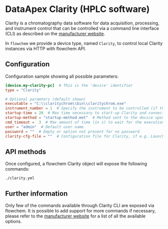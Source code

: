 # DataApex Clarity (HPLC software)

Clarity is a chromatography data software for data acquisition, processing, and instrument control that can be
controlled via a command line interface (CLI) as described on the [manufacturer website](https://www.dataapex.com/documentation/Content/Help/110-technical-specifications/110.020-command-line-parameters/110.020-command-line-parameters.htm?Highlight=command%20line).

In `flowchem` we provide a device type, named `Clarity`, to control local Clarity instances via HTTP with flowchem API.


## Configuration
Configuration sample showing all possible parameters:

```toml
[device.my-clarity-pc]  # This is the 'device' identifier
type = "Clarity"

# Optional paramters (default shown)
executable = "C:\\claritychrom\\bin\\claritychrom.exe"
instrument_number = 1  # Specify the instrument to be controlled (if the same Clarity instance has more than one)
startup-time = 20  # Max time necessary to start-up Clarity and connect all the instrument specified in the configuration
startup-method = "startup-method.met"  # Method sent to the device upon startup.
cmd_timeout =  3  # Max amount of time (in s) to wait for the execution of claritychrom.exe commands.
user = "admin"  # Default user name
password = ""  # Empty or option not present for no password
clarity-cfg-file = ""  # Configuration file for Clarity, if e.g. LaunchManager is used to save different configutations
```

## API methods
Once configured, a flowchem Clarity object will expose the following commands:
```{openapi}
./clarity.yml
```

## Further information
Only few of the commands available through Clarity CLI are exposed via flowchem.
It is possible to add support for more commands if necessary, please refer to the
[manufacturer website](https://www.dataapex.com/documentation/Content/Help/110-technical-specifications/110.020-command-line-parameters/110.020-command-line-parameters.htm?Highlight=command%20line)
for a list of all the available options.
